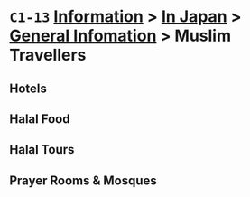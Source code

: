 # `C1-13` [Information](../../) > [In Japan](../) > [General Infomation](../general%20information) > Muslim Travellers

## Hotels
## Halal Food
## Halal Tours
## Prayer Rooms & Mosques
